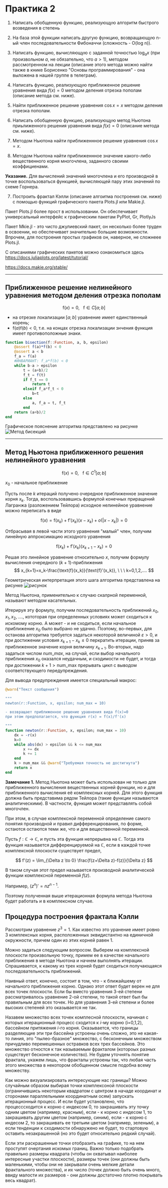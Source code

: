 # Практика 2

1. Написать обобщенную функцию, реализующую алгоритм быстрого возведения в степень

2. На база этой функции написать другую функцию, возвращающую n-ый член последовательности Фибоначчи (сложность - O(log n)).

3. Написать функцию, вычисляющую с заданной точностью $\log_a x$ (при произвольном $a$, не обязательно, что $a>1$), методом рассмотренном на лекции (описание этого метода можно найти также в книке Борисенко "Основы программирования" - она выложена в нашей группе в телеграм).
   
4. Написать функцию, реализующую приближенное решение уравнения вида $f(x)=0$ методом деления отрезка пополам (описание метода см. ниже). 

5. Найти приближенное решение уравнения   $\cos x = x$ методом деления отрезка пополам.

6. Написать обобщенную функцию, реализующую метод Ньютона приьлиженного решения уравнения вида $f(x)=0$ (описание метода см. ниже).

7. Методом Ньютона найти приближеннное решение уравнения $\cos x = x$.
   
8. Методом Ньютона найти приближеннное значение какого-либо вещественного корня многочлена, заданного своими коэффициенами.

**Указание.** Для вычислений значений многочлена и его производной в точке воспользоваться функцией, вычисляющей пару этих значений по схеме Горнера.

7. Построить фрактал Кэлли (описание алгоитма построения см. ниже) с помощью функций графического пакета Plots.jl или Makie.jl.


Пакет Plots.jl более прост в использовании. Он обеспечивает универсальный интерфейс к графическим пакетам PyPlot, Gr, PlotlyJs

Пакет Mkie.jl - это чисто джулиевский пакет, он несколько более труден в освоении, но обеспечивает значительно большие возможности. Впрочем, для построения простых графиков он, наверное, не сложнеее Plots.jl.

С описаниями графических пакетов можно ознакомиться здесь
https://docs.juliaplots.org/latest/tutorial/

https://docs.makie.org/stable/

----
## Приближенное решение нелинейного уравнения методом деления отрезка пополам

$$
\text{f}(x)=0, \ \ \ \text{f} \in C[a;b]
$$

- на отрезке локализации $[a;b]$ уравнение имеет единственный корень;
- $\text{f}(a)\text{f}(b)<0$, т.е. на концах отрезка локализации знчения функция имеет противоположные знаки.

```julia
function bisection(f::Function, a, b, epsilon)
    @assert f(a)*f(b) < 0 
    @assert a < b
    f_a = f(a)
    #ИНВАРИАНТ: f_a*f(b) < 0
    while b-a > epsilon
        t = (a+b)/2
        f_t = f(t)
        if f_t == 0
            return t
        elseif f_a*f_t < 0
            b=t
        else
            a, f_a = t, f_t
        end
    return (a+b)/2
end
```

Графическое пояснение алгоритма представлено на рисунке
![Метод бисекций](P2_bisection.png)

----

## Метод Ньютона приближенного решения нелинейного уравнения

$$
\text{f}(x)=0, \ \ \ \text{f} \in C^1[a;b]
$$

$x_0$ - начальное приближение

Пусть после $k$ итераций получено очередное приближенное значение корня $x_k$. Тогда, воспользовавшись формулой конечных приращений Лагранжа (разложением Тейлора) исходное нелинейное уравнение можно переписать в виде

$$
\text{f}(x)=\text{f}(x_{k})+\text{f}'(x_k)(x-x_k) + o(|x-x_k|)= 0
$$

Отбрасывая в левой части этого уравнения "малый" член, получим линейную аппроксимацию исходного уравнения

$$
\text{f}(x_{k})+\text{f}'(x_k)(x_{k+1}-x_k) = 0
$$

Решая это линейное уравнение относительно $x$, получим формулу вычисления очередного $(k+1)$-приближения
$$
x_{k+1}=x_k-\frac{\text{f}(x_k)}{\text{f}'(x_k)}, \ \ \ k=0,1,2,....
$$

Геометрическая интерпретация этого шага алгоритма представлена на рисунке ![рисунок](P2_newton.png)

Метод Ньютона, применительно к случаю скалрной переменной, называют методом касательных.

Итерируя эту формулу, получим последовательность приближений $x_0,x_1,x_2,....$, кототорая при определенных условиях может сходиться к искомому корню. А может - и не сходиться, если начальное приближение $x_0$ было выбрано не удачно. Поэтому, во-первых, для останова алгоритма требуется задаться некоторой величиной $\varepsilon > 0$, и при достижении условия $x_{k+1}-x_k \le 0$ перкратить итерации, приняв за приближенное значение корня велмчину $x_{k+1}$. Во-вторых, надо задаться числом $num\_max$, на случай, если выбор начального приближения $x_0$ оказался неудачным, и сходимости не будет, и тогда при достижении $k+1 > \text{num\_max}$ прерывать цикл с выводом соответствующего передупреждения.

Для вывода предупреждения имеется специальный макрос:
```julia
@warn("Текст сообщения")
```
```julia
"""
newton(r::Function, x, epsilon; num_max = 10)

- возвращает приближенное решение уравнения вида f(x)=0
при этом предполагается, что функция r(x) = f(x)/f'(x)

"""
function newton(r::Function, x, epsilon; num_max = 10)
    dx = -r(x)
    k=0
    while abs(dx) > epsilon && k <= num_max
        x += dx
        k += 1
    end
    k > num_max && @warn("Требуемая точность не достигнута")
    return x
end
```

**Замечание 1.**
Метод Ньютона может быть использован не только для приближенного вычисления вещественных корней функции, но и для приближенного вычисления её комплексных корней. Для этого функция должна быть представима рядом Тейлора (такие функции называются аналитическими). В частности, функция может представлять собой многочлен.

При этом, в случае комплексной переменной определение самого понятия производной и правил дифференцирования, по форме, остаются остаются теми же, что и для вещественной переменной.

Пусть $f: \mathbb C \to \mathbb C$, и пусть эта функция непрерывна на $\mathbb C$. Тогда эта функция называется дифференцируемой на $\mathbb C$, если в каждой точке комплексной плоскости существует предел,

$$
f'(z) = \lim_{\Delta z \to 0} \frac{f(z+\Delta z)-f(z)}{\Delta z}
$$

В таком случая этот предел называется производной аналитической функции комплексной переменной $f(z)$.

Например, $(z^n)'=nz^{n-1}$.

Поэтому полученная выше итерационная формула метода Ньютона будет работать и в комплексном случае.

## Процедура построения фрактала Кэлли

Рассмотрим уравнение $z^3=1$. Как известно это уранение имеет ровно 3 комплексных корня, расположенных эквидистантно на единичной окружности, причем один из этих корней равен 1.

Можно задаться следующим вопросом. Выберем на комплексной плоскости произвольную точку, примем ее в качестве начального приближения в методе Ньютона и начнем выполнять итерации. Спрашивается, к какому из трех корней будет сходиться получающаяся последовательность приближений.

Наивный ответ, конечно, состоит в том, что - к ближайшему от начального приближения корню. Однако этот ответ будет верен не для всех точек плоскости. Если бы вместо уравнения 3-ей степени рассматривалось уравнение 2-ой степени, то такой ответ был бы правильным для всех точек. Но для уравнения 3-ей степени и более высоких степеней это оказывается не так.

Назавем множество всех точек комплесной плоскости, начиная с которых итерационный процесс сходится к $i$-му корню (i=0,1,2), бассейном притяжения $i$-го корня. Оказывается, что границы разделяющие эти три бассейна устроены очень сложно, это не какая-то линия, это "пылео-бразное" множество, с бесконечным множеством причудливо перемешенных остравков всех трех бассейнов. Это множество отностся к так называемым фракталом (котороых разных существует бесконечное количество). Не будем уточнять понятие фрактала, укажем лишь, что фракталы устроены так, что любая часть этого множества в некотором обобщенном смысле подобна всему множеству.

Как можно визуализировать интересующие нас границы? Можно случайным образом выбирая точки комплексоной плоскости (ограничившись некоторым квадратом с центром в начаде координат и сторонами параллельными координатным осям) запускать итерационный процесс. И если будет установлено, что процесссходится к корню с индексом 0, то закрашивать эту точку одним цветом (например, красным), если - к корню с индесом 1, то закрашивать другим цветом (например, синим), если - к корню с индесом 2, то закрашивать ее третьим цветом (например, зеленым), а если тенденции к сходимости обнаружено не будет, то стартовую оставить незакрашенной (но это будет относительно редкий случай).

Если эти раскрашенные точки отобразить на графике, то на нем проступят очертания искомых границ. Важно только подобрать правильно размеры квадрата (чтобы он охватывал наиболее интересные участки плоскости), размеры точек (они должны быть маленькими, чтобы они не закрывали очень мелкие детали фрактального множества), и их число (точек должно быть очень много, ввиду малости их размеров - они должны достаточно плотно покрывать весь квадрат).

